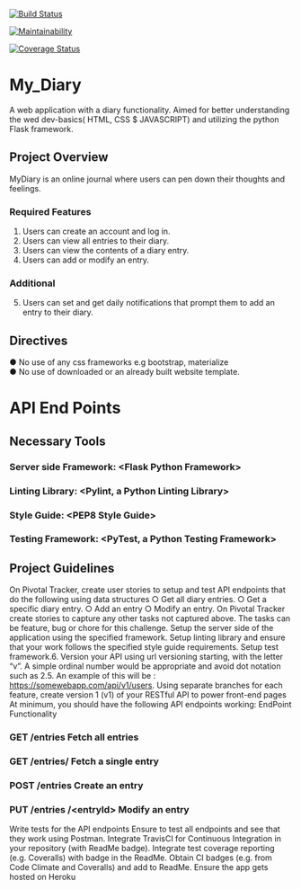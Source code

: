 [![Build Status](https://travis-ci.org/GransonO/My_Diary.svg?branch=develop)](https://travis-ci.org/GransonO/My_Diary)

[![Maintainability](https://api.codeclimate.com/v1/badges/641fd6175f184e959490/maintainability)](https://codeclimate.com/github/GransonO/My_Diary/maintainability)

<a href='https://coveralls.io/github/GransonO/My_Diary?branch=develop'><img src='https://coveralls.io/repos/github/GransonO/My_Diary/badge.svg?branch=develop' alt='Coverage Status' /></a>

# My_Diary
A web application with a diary functionality.
Aimed for better understanding the wed dev-basics( HTML, CSS $ JAVASCRIPT) and utilizing the python Flask framework. 

## Project Overview
MyDiary is an online journal where users can pen down their thoughts and feelings. 

### Required Features
1.	Users can create an account and log in.
2.	Users can view all entries to their diary.
3.	Users can view the contents of a diary entry.
4.	Users can add or modify an entry.
### Additional
5.	Users can set and get daily notifications that prompt them to add an entry to their diary.

## Directives
●	No use of any css frameworks e.g bootstrap, materialize  
●	No use of downloaded or an already built website template.

# API End Points
## Necessary Tools
### Server side Framework: ​<​Flask Python Framework>
### Linting Library: ​<​Pylint, a Python Linting Library​>
### Style Guide: ​<​PEP8 Style Guide​>
### Testing Framework: ​<​PyTest, a Python Testing Framework​>

## Project Guidelines
On Pivotal Tracker, create user stories to setup and test API endpoints that do the
following using data structures
○ Get all diary entries.
○ Get a specific diary entry.
○ Add an entry
○ Modify an entry.
On Pivotal Tracker create stories to capture any other tasks not captured above. The
tasks can be feature, bug or chore for this challenge.
Setup the server side of the application using the specified framework.
Setup linting library and ensure that your work follows the specified style guide
requirements.
Setup test framework.6. Version your API using url versioning starting, with the letter “v”. A simple ordinal
number would be appropriate and avoid dot notation such as 2.5. An example of this
will be​ : ​https://somewebapp.com/api/v1/users​.
Using separate branches for each feature, create version 1 (v1) of your RESTful API to power front-end pages
At minimum, you should have the following API endpoints working:
EndPoint Functionality
### GET /entries Fetch all entries
### GET /entries/<entryId> Fetch a single entry
### POST /entries Create an entry
### PUT /​entries​ /<​entryId​ > Modify an entry
Write tests for the API endpoints
Ensure to test all endpoints and see that they work using Postman.
Integrate ​TravisCI​ for Continuous Integration in your repository (with ​ReadMe​ badge).
Integrate test coverage reporting (e.g. Coveralls) with badge in the ​ReadMe.
Obtain CI badges (e.g. from Code Climate and Coveralls) and add to ​ReadMe​.
Ensure the app gets hosted on Heroku
